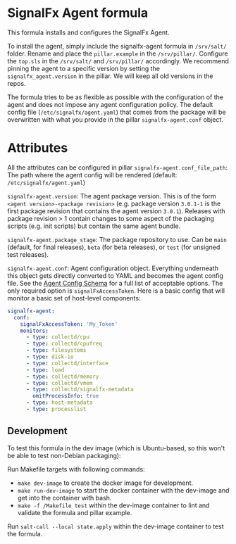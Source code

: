 # SignalFx Agent formula

This formula installs and configures the SignalFx Agent.

To install the agent, simply include the signalfx-agent formula in `/srv/salt/` folder.
Rename and place the `pillar.example` in the `/srv/pillar/`.
Configure the `top.sls` in the `/srv/salt/` and `/srv/pillar/` accordingly.
We recommend pinning the agent to a specific version by setting the
`signalfx_agent.version` in the pillar.  We will keep all old
versions in the repos.

The formula tries to be as flexible as possible with the configuration of the
agent and does not impose any agent configuration policy.  The default config
file (`/etc/signalfx/agent.yaml`) that comes from the package will be
overwritten with what you provide in the pillar `signalfx-agent.conf`
object.

# Attributes

All the attributes can be configured in pillar
`signalfx-agent.conf_file_path`: The path where the agent config
 will be rendered (default: `/etc/signalfx/agent.yaml`)

`signalfx-agent.version`: The agent package version.  This is
of the form `<agent version>-<package revision>` (e.g. package version
`3.0.1-1` is the first package revision that contains the agent version
`3.0.1`).  Releases with package revision > 1 contain changes to some aspect of
the packaging scripts (e.g. init scripts) but contain the same agent bundle.

`signalfx-agent.package_stage`: The package repository to use.  Can
be `main` (default, for final releases), `beta` (for beta releases), or `test`
(for unsigned test releases).

`signalfx-agent.conf`: Agent configuration object.  Everything
underneath this object gets directly converted to YAML and becomes the agent
config file.  See the [Agent Config
Schema](https://github.com/signalfx/signalfx-agent/blob/master/docs/config-schema.md)
for a full list of acceptable options.  The only required option is
`signalFxAccessToken`.  Here is a basic config that will monitor a basic set of
host-level components:

```yaml
signalfx-agent:
  conf:
    signalFxAccessToken: 'My_Token'
    monitors:
      - type: collectd/cpu
      - type: collectd/cpufreq
      - type: filesystems
      - type: disk-io
      - type: collectd/interface
      - type: load
      - type: collectd/memory
      - type: collectd/vmem
      - type: collectd/signalfx-metadata
        omitProcessInfo: true
      - type: host-metadata
      - type: processlist
```

## Development

To test this formula in the dev image (which is Ubuntu-based, so this won't be
able to test non-Debian packaging):

Run Makefile targets with following commands:
- `make dev-image` to create the docker image for development.
- `make run-dev-image` to start the docker container with the dev-image and get into the container with bash.
- `make -f /Makefile test` within the dev-image container to lint and validate the formula and pillar example.

Run `salt-call --local state.apply` within the dev-image container to test the formula.
